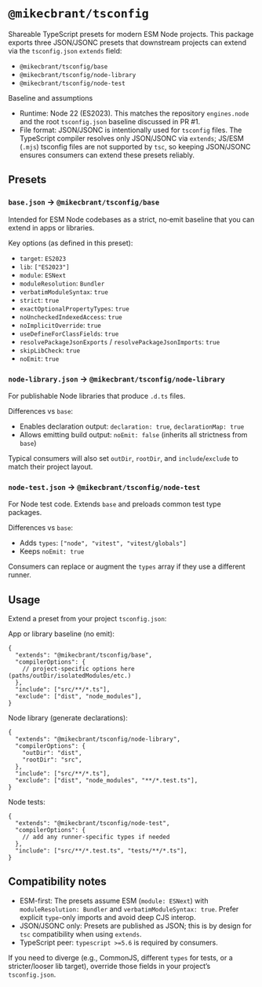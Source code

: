 # `@mikecbrant/tsconfig`

Shareable TypeScript presets for modern ESM Node projects. This package exports three JSON/JSONC presets that downstream projects can extend via the `tsconfig.json` `extends` field:

- `@mikecbrant/tsconfig/base`
- `@mikecbrant/tsconfig/node-library`
- `@mikecbrant/tsconfig/node-test`

Baseline and assumptions

- Runtime: Node 22 (ES2023). This matches the repository `engines.node` and the root `tsconfig.json` baseline discussed in PR #1.
- File format: JSON/JSONC is intentionally used for `tsconfig` files. The TypeScript compiler resolves only JSON/JSONC via `extends`; JS/ESM (`.mjs`) tsconfig files are not supported by `tsc`, so keeping JSON/JSONC ensures consumers can extend these presets reliably.

## Presets

### `base.json` → `@mikecbrant/tsconfig/base`

Intended for ESM Node codebases as a strict, no‑emit baseline that you can extend in apps or libraries.

Key options (as defined in this preset):

- `target`: `ES2023`
- `lib`: `["ES2023"]`
- `module`: `ESNext`
- `moduleResolution`: `Bundler`
- `verbatimModuleSyntax`: `true`
- `strict`: `true`
- `exactOptionalPropertyTypes`: `true`
- `noUncheckedIndexedAccess`: `true`
- `noImplicitOverride`: `true`
- `useDefineForClassFields`: `true`
- `resolvePackageJsonExports` / `resolvePackageJsonImports`: `true`
- `skipLibCheck`: `true`
- `noEmit`: `true`

### `node-library.json` → `@mikecbrant/tsconfig/node-library`

For publishable Node libraries that produce `.d.ts` files.

Differences vs `base`:

- Enables declaration output: `declaration: true`, `declarationMap: true`
- Allows emitting build output: `noEmit: false` (inherits all strictness from `base`)

Typical consumers will also set `outDir`, `rootDir`, and `include`/`exclude` to match their project layout.

### `node-test.json` → `@mikecbrant/tsconfig/node-test`

For Node test code. Extends `base` and preloads common test type packages.

Differences vs `base`:

- Adds `types`: `["node", "vitest", "vitest/globals"]`
- Keeps `noEmit: true`

Consumers can replace or augment the `types` array if they use a different runner.

## Usage

Extend a preset from your project `tsconfig.json`:

App or library baseline (no emit):

```jsonc
{
  "extends": "@mikecbrant/tsconfig/base",
  "compilerOptions": {
    // project-specific options here (paths/outDir/isolatedModules/etc.)
  },
  "include": ["src/**/*.ts"],
  "exclude": ["dist", "node_modules"],
}
```

Node library (generate declarations):

```jsonc
{
  "extends": "@mikecbrant/tsconfig/node-library",
  "compilerOptions": {
    "outDir": "dist",
    "rootDir": "src",
  },
  "include": ["src/**/*.ts"],
  "exclude": ["dist", "node_modules", "**/*.test.ts"],
}
```

Node tests:

```jsonc
{
  "extends": "@mikecbrant/tsconfig/node-test",
  "compilerOptions": {
    // add any runner-specific types if needed
  },
  "include": ["src/**/*.test.ts", "tests/**/*.ts"],
}
```

## Compatibility notes

- ESM-first: The presets assume ESM (`module: ESNext`) with `moduleResolution: Bundler` and `verbatimModuleSyntax: true`. Prefer explicit `type`-only imports and avoid deep CJS interop.
- JSON/JSONC only: Presets are published as JSON; this is by design for `tsc` compatibility when using `extends`.
- TypeScript peer: `typescript >=5.6` is required by consumers.

If you need to diverge (e.g., CommonJS, different `types` for tests, or a stricter/looser lib target), override those fields in your project’s `tsconfig.json`.
